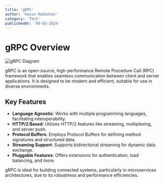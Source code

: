 ```yaml
---
title: 'gRPC'
author: 'Kasun Madushan'
category: 'Tech'
publishedAt: '09-05-2024'
---
```


# gRPC Overview

![gRPC Diagram](/img/gprc.webp)

gRPC is an open-source, high-performance Remote Procedure Call (RPC) framework that enables seamless communication between client and server applications. It is designed to be modern and efficient, suitable for use in diverse environments.

## Key Features

- **Language Agnostic**: Works with multiple programming languages, facilitating interoperability.
- **HTTP/2 Based**: Utilizes HTTP/2 features like streaming, multiplexing, and server push.
- **Protocol Buffers**: Employs Protocol Buffers for defining method signatures and structured data.
- **Streaming Support**: Supports bidirectional streaming for dynamic data exchange.
- **Pluggable Features**: Offers extensions for authentication, load balancing, and more.

gRPC is ideal for building connected systems, particularly in microservices architectures, due to its robustness and performance efficiencies.